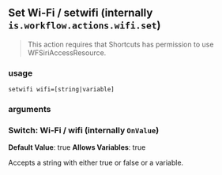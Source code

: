 
## Set Wi-Fi / setwifi (internally `is.workflow.actions.wifi.set`)


> This action requires that Shortcuts has permission to use WFSiriAccessResource.

### usage
`setwifi wifi=[string|variable]`

### arguments
### Switch: Wi-Fi / wifi (internally `OnValue`)
**Default Value**: true
**Allows Variables**: true


Accepts a string with either true or false
or a variable.
